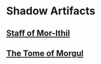 # Shadow Artifacts
## [Staff of Mor-Ithil](</Arth'Galad/Akaron/Shadow Artifacts/Staff of Mor-Ithil.md>)
## [The Tome of Morgul](</Arth'Galad/Akaron/Shadow Artifacts/The Tome of Morgul.md>)
